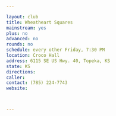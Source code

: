 ```yaml
---

layout: club
title: Wheatheart Squares
mainstream: yes
plus: no
advanced: no
rounds: no
schedule: every other Friday, 7:30 PM
location: Croco Hall
address: 6115 SE US Hwy. 40, Topeka, KS
state: KS
directions: 
caller: 
contact: (785) 224-7743
website: 



---
```


